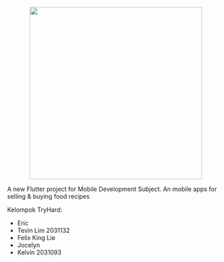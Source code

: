 <p align="center"><a href="https://flutter.dev/" target="_blank"><img src=https://storage.googleapis.com/cms-storage-bucket/ec64036b4eacc9f3fd73.svg" width="400"></a></p>

A new Flutter project for Mobile Development Subject. An mobile apps for selling & buying food recipes

Kelompok TryHard:
- Eric
- Tevin Lim 2031132
- Felix King Lie
- Jocelyn
- Kelvin 2031093
